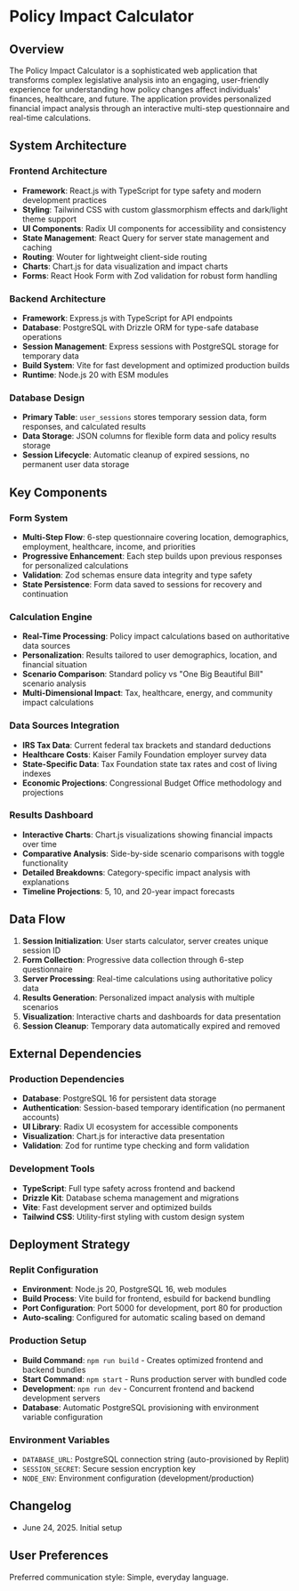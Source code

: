 # Policy Impact Calculator

## Overview

The Policy Impact Calculator is a sophisticated web application that transforms complex legislative analysis into an engaging, user-friendly experience for understanding how policy changes affect individuals' finances, healthcare, and future. The application provides personalized financial impact analysis through an interactive multi-step questionnaire and real-time calculations.

## System Architecture

### Frontend Architecture
- **Framework**: React.js with TypeScript for type safety and modern development practices
- **Styling**: Tailwind CSS with custom glassmorphism effects and dark/light theme support
- **UI Components**: Radix UI components for accessibility and consistency
- **State Management**: React Query for server state management and caching
- **Routing**: Wouter for lightweight client-side routing
- **Charts**: Chart.js for data visualization and impact charts
- **Forms**: React Hook Form with Zod validation for robust form handling

### Backend Architecture
- **Framework**: Express.js with TypeScript for API endpoints
- **Database**: PostgreSQL with Drizzle ORM for type-safe database operations
- **Session Management**: Express sessions with PostgreSQL storage for temporary data
- **Build System**: Vite for fast development and optimized production builds
- **Runtime**: Node.js 20 with ESM modules

### Database Design
- **Primary Table**: `user_sessions` stores temporary session data, form responses, and calculated results
- **Data Storage**: JSON columns for flexible form data and policy results storage
- **Session Lifecycle**: Automatic cleanup of expired sessions, no permanent user data storage

## Key Components

### Form System
- **Multi-Step Flow**: 6-step questionnaire covering location, demographics, employment, healthcare, income, and priorities
- **Progressive Enhancement**: Each step builds upon previous responses for personalized calculations
- **Validation**: Zod schemas ensure data integrity and type safety
- **State Persistence**: Form data saved to sessions for recovery and continuation

### Calculation Engine
- **Real-Time Processing**: Policy impact calculations based on authoritative data sources
- **Personalization**: Results tailored to user demographics, location, and financial situation
- **Scenario Comparison**: Standard policy vs "One Big Beautiful Bill" scenario analysis
- **Multi-Dimensional Impact**: Tax, healthcare, energy, and community impact calculations

### Data Sources Integration
- **IRS Tax Data**: Current federal tax brackets and standard deductions
- **Healthcare Costs**: Kaiser Family Foundation employer survey data
- **State-Specific Data**: Tax Foundation state tax rates and cost of living indexes
- **Economic Projections**: Congressional Budget Office methodology and projections

### Results Dashboard
- **Interactive Charts**: Chart.js visualizations showing financial impacts over time
- **Comparative Analysis**: Side-by-side scenario comparisons with toggle functionality
- **Detailed Breakdowns**: Category-specific impact analysis with explanations
- **Timeline Projections**: 5, 10, and 20-year impact forecasts

## Data Flow

1. **Session Initialization**: User starts calculator, server creates unique session ID
2. **Form Collection**: Progressive data collection through 6-step questionnaire
3. **Server Processing**: Real-time calculations using authoritative policy data
4. **Results Generation**: Personalized impact analysis with multiple scenarios
5. **Visualization**: Interactive charts and dashboards for data presentation
6. **Session Cleanup**: Temporary data automatically expired and removed

## External Dependencies

### Production Dependencies
- **Database**: PostgreSQL 16 for persistent data storage
- **Authentication**: Session-based temporary identification (no permanent accounts)
- **UI Library**: Radix UI ecosystem for accessible components
- **Visualization**: Chart.js for interactive data presentation
- **Validation**: Zod for runtime type checking and form validation

### Development Tools
- **TypeScript**: Full type safety across frontend and backend
- **Drizzle Kit**: Database schema management and migrations
- **Vite**: Fast development server and optimized builds
- **Tailwind CSS**: Utility-first styling with custom design system

## Deployment Strategy

### Replit Configuration
- **Environment**: Node.js 20, PostgreSQL 16, web modules
- **Build Process**: Vite build for frontend, esbuild for backend bundling
- **Port Configuration**: Port 5000 for development, port 80 for production
- **Auto-scaling**: Configured for automatic scaling based on demand

### Production Setup
- **Build Command**: `npm run build` - Creates optimized frontend and backend bundles
- **Start Command**: `npm start` - Runs production server with bundled code
- **Development**: `npm run dev` - Concurrent frontend and backend development servers
- **Database**: Automatic PostgreSQL provisioning with environment variable configuration

### Environment Variables
- `DATABASE_URL`: PostgreSQL connection string (auto-provisioned by Replit)
- `SESSION_SECRET`: Secure session encryption key
- `NODE_ENV`: Environment configuration (development/production)

## Changelog
- June 24, 2025. Initial setup

## User Preferences

Preferred communication style: Simple, everyday language.